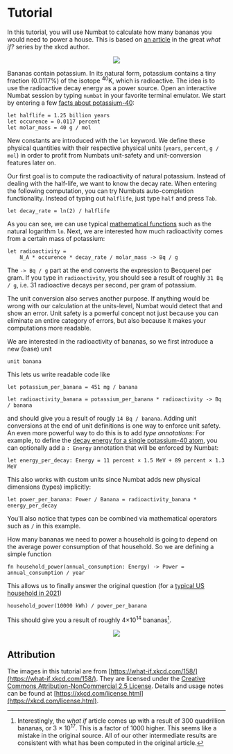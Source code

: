 # Tutorial

In this tutorial, you will use Numbat to calculate how many bananas you would need to power a
house. This is based on [an article](https://what-if.xkcd.com/158/) in the great *what if?* series
by the xkcd author.

<p align="center"><img src="https://what-if.xkcd.com/imgs/a/158/hazard.png"></p>

Bananas contain potassium. In its natural form, potassium contains a tiny fraction (0.0117%)
of the isotope <sup style="line-height: 0">40</sup>K, which is radioactive. The idea is to
use the radioactive decay energy as a power source. Open an interactive Numbat session by
typing `numbat` in your favorite terminal emulator. We start by entering a few [facts about
potassium-40](https://en.wikipedia.org/wiki/Potassium-40):

``` numbat
let halflife = 1.25 billion years
let occurence = 0.0117 percent
let molar_mass = 40 g / mol
```

New constants are introduced with the `let` keyword. We define these physical quantities
with their respective physical units (`years`, `percent`, `g / mol`) in order to profit from
Numbats unit-safety and unit-conversion features later on.

Our first goal is to compute the radioactivity of natural potassium. Instead of dealing with the
half-life, we want to know the decay rate. When entering the following computation, you can try
Numbats auto-completion functionality. Instead of typing out `halflife`, just type `half` and press
`Tab`.

``` numbat
let decay_rate = ln(2) / halflife
```

As you can see, we can use typical [mathematical functions](./list-functions.md) such as the
natural logarithm `ln`. Next, we are interested how much radioactivity comes from a certain
mass of potassium:

``` numbat
let radioactivity =
    N_A * occurence * decay_rate / molar_mass -> Bq / g
```

The `-> Bq / g` part at the end converts the expression to Becquerel per gram. If you type
in `radioactivity`, you should see a result of roughly `31 Bq / g`, i.e. 31 radioactive
decays per second, per gram of potassium.

The unit conversion also serves another purpose. If anything would be wrong with our
calculation at the units-level, Numbat would detect that and show an error.
Unit safety is a powerful concept not just because you can eliminate an entire category
of errors, but also because it makes your computations more readable.

We are interested in the radioactivity of bananas, so we first introduce a new (base) unit

``` numbat
unit banana
```

This lets us write readable code like

``` numbat
let potassium_per_banana = 451 mg / banana

let radioactivity_banana = potassium_per_banana * radioactivity -> Bq / banana
```

and should give you a result of rougly `14 Bq / banana`. Adding unit conversions at the end
of unit definitions is one way to enforce unit safety. An even more powerful way to do this
is to add *type annotations*: For example, to define the [decay energy for a single
potassium-40 atom](https://commons.wikimedia.org/wiki/File:Potassium-40-decay-scheme.svg),
you can optionally add a `: Energy` annotation that will be enforced by Numbat:

``` numbat
let energy_per_decay: Energy = 11 percent × 1.5 MeV + 89 percent × 1.3 MeV
```

This also works with custom units since Numbat adds new physical dimensions (types) implicitly:

``` numbat
let power_per_banana: Power / Banana = radioactivity_banana * energy_per_decay
```

You'll also notice that types can be combined via mathematical operators such as `/` in this example.

How many bananas we need to power a household is going to depend on the average power consumption
of that household. So we are defining a simple function

```numbat
fn household_power(annual_consumption: Energy) -> Power = annual_consumption / year
```

This allows us to finally answer the original question (for a [typical US household in 2021](https://www.eia.gov/tools/faqs/faq.php?id=97))

``` numbat
household_power(10000 kWh) / power_per_banana
```

This should give you a result of roughly 4×10<sup style="line-height: 0">14</sup> bananas[^note].

<p align="center"><img src="https://what-if.xkcd.com/imgs/a/158/10bunches.png"></p>


## Attribution

The images in this tutorial are from [https://what-if.xkcd.com/158/](https://what-if.xkcd.com/158/). They are licensed
under the [Creative Commons Attribution-NonCommercial 2.5 License](https://creativecommons.org/licenses/by-nc/2.5/).
Details and usage notes can be found at [https://xkcd.com/license.html](https://xkcd.com/license.html).

[^note]: Interestingly, the *what if* article comes up with a result of 300 quadrillion bananas,
or 3 × 10<sup style="line-height: 0">17</sup>. This is a factor of 1000 higher. This seems like a
mistake in the original source. All of our other intermediate results are consistent with what has
been computed in the original article.

